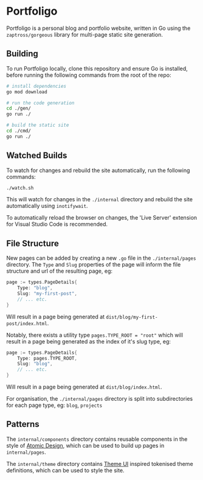 # Portfoligo

Portfoligo is a personal blog and portfolio website, written in Go using the `zaptross/gorgeous` library for multi-page static site generation.

## Building

To run Portfoligo locally, clone this repository and ensure Go is installed, before running the following commands from the root of the repo:

```bash
# install dependencies
go mod download

# run the code generation
cd ./gen/
go run ./

# build the static site
cd ./cmd/
go run ./
```

## Watched Builds

To watch for changes and rebuild the site automatically, run the following commands:

```bash
./watch.sh
```

This will watch for changes in the `./internal` directory and rebuild the site automatically using `inotifywait`.

To automatically reload the browser on changes, the 'Live Server' extension for Visual Studio Code is recommended.

## File Structure

New pages can be added by creating a new `.go` file in the `./internal/pages` directory.
The `Type` and `Slug` properties of the page will inform the file structure and url of the resulting page, eg:

```go
page := types.PageDetails{
    Type: "blog",
    Slug: "my-first-post",
    // ... etc.
}
```

Will result in a page being generated at `dist/blog/my-first-post/index.html`.

Notably, there exists a utility type `pages.TYPE_ROOT = "root"` which will result in a page being generated as the index of it's slug type, eg:

```go
page := types.PageDetails{
    Type: pages.TYPE_ROOT,
    Slug: "blog",
    // ... etc.
}
```

Will result in a page being generated at `dist/blog/index.html`.

For organisation, the `./internal/pages` directory is split into subdirectories for each page type, eg: `blog`, `projects`

## Patterns

The `internal/components` directory contains reusable components in the style of [Atomic Design](https://bradfrost.com/blog/post/atomic-web-design/), which can be used to build up pages in `internal/pages`.

The `internal/theme` directory contains [Theme UI](https://theme-ui.com/) inspired tokenised theme definitions, which can be used to style the site.
